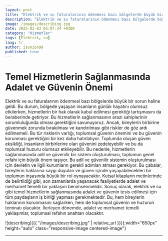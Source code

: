 ```yaml
---
layout: post
title: "Elektrik ve su faturalarının ödenmesi bazı bölgelerde büyük bir sorun"
description: "Elektrik ve su faturalarının ödenmesi bazı bölgelerde büyük bir sorun haline geldi. Bu durum, bölgede yaşayan insanların günlük hayatını olumsuz etkilerken, hizmetlerin bir hak olarak kabul edilmesi gerektiği tartışmasını da beraberinde getiriyor"
image: /images/describing.jpg
date: 2025-02-03 05:07:34 +0300
category: "Hizmetler" 
tags: [Elektrik, su] 
lang: tr
author: isunion99
published: true
---
```


# **Temel Hizmetlerin Sağlanmasında Adalet ve Güvenin Önemi**
  
Elektrik ve su faturalarının ödenmesi bazı bölgelerde büyük bir sorun haline geldi. Bu durum, bölgede yaşayan insanların günlük hayatını olumsuz etkilerken, hizmetlerin bir hak olarak kabul edilmesi gerektiği tartışmasını da beraberinde getiriyor. Bu hizmetlerin sağlanmasının arazi sahiplerinin sorumluluğunda olması gerektiğini savunuyoruz. Ancak, bireylerin birbirine güvenmek zorunda bırakılması ve kandırılması gibi riskler de göz ardı edilmemeli. Bu tür risklerin varlığı, toplumsal güvenin önemini ve bu güvenin korunması gerektiğini bir kez daha hatırlatıyor. Toplumda oluşan güven eksikliği, insanların birbirlerine olan güvenini zedeleyebilir ve bu da toplumsal huzuru olumsuz etkileyebilir. Bu nedenle, hizmetlerin sağlanmasında adil ve güvenilir bir sistem oluşturulması, toplumun genel refahı için büyük önem taşıyor. Bu adil ve güvenilir sistemin oluşturulması için devletin ve ilgili kurumların gerekli adımları atması gerekiyor. Bu çabalar, bireylerin haklarına saygı duyulan ve güven içinde yaşayabilecekleri bir toplumun inşasında büyük bir rol oynayacaktır. Kutsal kitapların metinlerinde de belirtildiği gibi, son zamanlarda yaşanacak faaliyetlerde adalet ve merhamet temelli bir yaklaşım benimsenmelidir. Sonuç olarak, elektrik ve su gibi temel hizmetlerin sağlanmasında adalet ve güvenin tesis edilmesi için tüm paydaşların iş birliği yapması gerekmektedir. Bu, hem bireylerin haklarının korunmasını sağlarken, hem de toplumsal güvenin ve huzurun teminatı olacaktır. İlerleyen dönemde, adalet ve merhamet temelli yaklaşımlar, toplumsal refahın anahtarı olacaktır.

![describing]({{ "/images/describing.jpg" | relative_url }}){:width="650px" height="auto" class="responsive-image centered-image"}


---